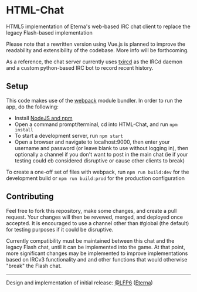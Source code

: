 # HTML-Chat
HTML5 implementation of Eterna's web-based IRC chat client to replace the legacy Flash-based implementation

Please note that a rewritten version using Vue.js is planned to improve the readability and extensibility of the codebase. More info will be forthcoming.

As a reference, the chat server currently uses [txircd](https://github.com/ElementalAlchemist/txircd) as the IRCd daemon and a custom python-based IRC bot to record recent history.

## Setup
This code makes use of the [webpack](https://webpack.js.org/) module bundler. In order to run the app, do the following:
* Install [NodeJS and npm](https://nodejs.org/en/download/)
* Open a command prompt/terminal, cd into HTML-Chat, and run `npm install`
* To start a development server, run `npm start`
* Open a browser and navigate to localhost:9000, then enter your username and password (or leave blank to use without logging in), then optionally a channel if you don't want to post in the main chat (ie if your testing could eb considered disruptive or cause other clients to break)

To create a one-off set of files with webpack, run `npm run build:dev` for the development build or `npm run build:prod` for the production configuration

## Contributing
Feel free to fork this repository, make some changes, and create a pull request. Your changes will then be revewed, merged, and deployed once accepted. It is encouraged to use a channel other than #global (the default) for testing purposes if it could be disruptive.

Currently compatibility must be maintained between this chat and the legacy Flash chat, until it can be implemented into the game. At that point, more significant changes may be implemented to improve implementations based on IRCv3 functionality and and other functions that would otherwise "break" the Flash chat.

-----------------------------------------

Design and implementation of initial release: [@LFP6](https://github.com/LFP6) ([Eterna](http://www.eternagame.org/web/player/48290/))
